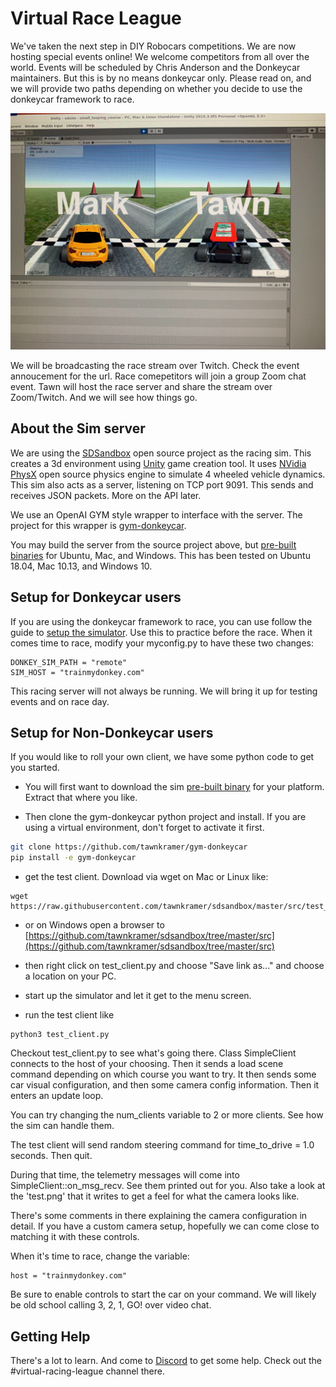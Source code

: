 # Virtual Race League

We've taken the next step in DIY Robocars competitions. We are now hosting special events online! We welcome competitors from all over the world. Events will be scheduled by Chris Anderson and the Donkeycar maintainers. But this is by no means donkeycar only. Please read on, and we will provide two paths depending on whether you decide to use the donkeycar framework to race.

![race_previe](../assets/virtual_race_league.jpg) 

We will be broadcasting the race stream over Twitch. Check the event annoucement for the url. Race comepetitors will join a group Zoom chat event. Tawn will host the race server and share the stream over Zoom/Twitch. And we will see how things go.

## About the Sim server

We are using the [SDSandbox](https://github.com/tawnkramer/sdsandbox) open source project as the racing sim. This creates a 3d environment using [Unity](https://unity.com/) game creation tool. It uses [NVidia PhysX](https://developer.nvidia.com/physx-sdk) open source physics engine to simulate 4 wheeled vehicle dynamics. This sim also acts as a server, listening on TCP port 9091. This sends and receives JSON packets. More on the API later.

We use an OpenAI GYM style wrapper to interface with the server. The project for this wrapper is [gym-donkeycar](https://github.com/tawnkramer/gym-donkeycar).

You may build the server from the source project above, but [pre-built binaries](https://github.com/tawnkramer/gym-donkeycar/releases/tag/v2020.4) for Ubuntu, Mac, and Windows. This has been tested on Ubuntu 18.04, Mac 10.13, and Windows 10.

## Setup for Donkeycar users

If you are using the donkeycar framework to race, you can use follow the guide to [setup the simulator](/guide/simulator/). Use this to practice before the race. When it comes time to race, modify your myconfig.py to have these two changes:

```
DONKEY_SIM_PATH = "remote"
SIM_HOST = "trainmydonkey.com"
```

This racing server will not always be running. We will bring it up for testing events and on race day.

## Setup for Non-Donkeycar users

If you would like to roll your own client, we have some python code to get you started. 

* You will first want to download the sim [pre-built binary](https://github.com/tawnkramer/gym-donkeycar/releases/tag/v2020.4) for your platform. Extract that where you like.

* Then clone the gym-donkeycar python project and install. If you are using a virtual environment, don't forget to activate it first. 
```bash
git clone https://github.com/tawnkramer/gym-donkeycar
pip install -e gym-donkeycar
```

* get the test client. Download via wget on Mac or Linux like:
```
wget https://raw.githubusercontent.com/tawnkramer/sdsandbox/master/src/test_client.py
```

 * or on Windows open a browser to [https://github.com/tawnkramer/sdsandbox/tree/master/src](https://github.com/tawnkramer/sdsandbox/tree/master/src)
 * then right click on test_client.py and choose "Save link as..." and choose a location on your PC.

 * start up the simulator and let it get to the menu screen. 
 * run the test client like 
 
 ```
 python3 test_client.py
 ```

Checkout test_client.py to see what's going there. Class SimpleClient connects to the host of your choosing. Then it sends a load scene command depending on which course you want to try. It then sends some car visual configuration, and then some camera config information. Then it enters an update loop.

You can try changing the num_clients variable to 2 or more clients. See how the sim can handle them.

The test client will send random steering command for time_to_drive = 1.0 seconds. Then quit.

During that time, the telemetry messages will come into SimpleClient::on_msg_recv. See them printed out for you. Also take a look at the 'test.png' that it writes to get a feel for what the camera looks like.

There's some comments in there explaining the camera configuration in detail. If you have a custom camera setup, hopefully we can come close to matching it with these controls.

When it's time to race, change the variable:
```
host = "trainmydonkey.com"
```

Be sure to enable controls to start the car on your command. We will likely be old school calling 3, 2, 1, GO! over video chat.

## Getting Help

There's a lot to learn. And come to [Discord](https://discord.gg/JGQUU8w) to get some help. Check out the #virtual-racing-league channel there.





